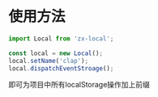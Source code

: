 # 使用方法

```JavaScript
import Local from 'zx-local';

const local = new Local();
local.setName('clap');
local.dispatchEventStroage();
```

即可为项目中所有localStorage操作加上前缀

